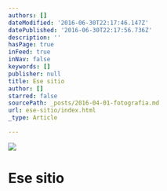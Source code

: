 ```yaml
---
authors: []
dateModified: '2016-06-30T22:17:46.147Z'
datePublished: '2016-06-30T22:17:56.736Z'
description: ''
hasPage: true
inFeed: true
inNav: false
keywords: []
publisher: null
title: Ese sitio
author: []
starred: false
sourcePath: _posts/2016-04-01-fotografia.md
url: ese-sitio/index.html
_type: Article

---
```

![](https://the-grid-user-content.s3-us-west-2.amazonaws.com/245326fd-8396-4bb4-b726-571ca02cc22c.jpg)

# Ese sitio